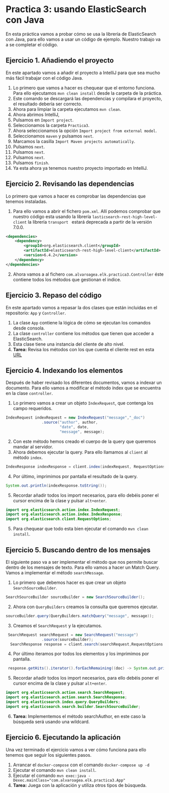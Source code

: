 # Practica 3: usando ElasticSearch con Java

En esta práctica vamos a probar cómo se usa la librería de ElasticSearch con Java, para ello vamos a usar un código de ejemplo. Nuestro trabajo va a se completar el código.

## Ejercicio 1. Añadiendo el proyecto

En este apartado vamos a añadir el proyecto a IntelliJ para que sea mucho más fácil trabajar con el código Java.

1. Lo primero que vamos a hacer es chequear que el entorno funciona. Para ello ejecutamos `mvn clean install` desde la carpeta de la práctica.
2. Este comando se descargará las dependencias y compilara el proyecto, el resultado debería ser correcto.
3. Ahora para limpiar la carpeta ejecutamos `mvn clean`.
4. Ahora abrimos IntelliJ,
5. Pulsamos en `Import project`. 
6. Seleccionamos la carpeta `Practica3`.
7. Ahora seleccionamos la opción `Import project from external model`.
8. Seleccionamos `maven` y pulsamos `next`.
9. Marcamos la casilla `Import Maven projects automatically`.
10. Pulsamos `next`.
11. Pulsamos `next`.
12. Pulsamos `next`.
13. Pulsamos `finish`.
14. Ya esta ahora ya tenemos nuestro proyecto importado en IntelliJ. 

## Ejercicio 2. Revisando las dependencias

Lo primero que vamos a hacer es comprobar las dependencias que tenemos instaladas.

1. Para ello vamos a abrir el fichero `pom.xml`. Allí podemos comprobar que nuestro código esta usando la librería `lasticsearch-rest-high-level-client` la librería `transport ` estará deprecada a partir de la versión 7.0.0.

```xml
<dependencies>
    <dependency>
        <groupId>org.elasticsearch.client</groupId>
        <artifactId>elasticsearch-rest-high-level-client</artifactId>
        <version>6.4.2</version>
    </dependency>
</dependencies>
```

2. Ahora vamos a al fichero `com.alvaroagea.elk.practica3.Controller` éste contiene todos los métodos que gestionan el indice.

## Ejercicio 3. Repaso del código

En este apartado vamos a repasar la dos clases que están incluidas en el repositorio: `App` y `Controller`.

1. La clase `App` contiene la lógica de cómo se ejecutan los comandos desde consola.
2. La clase `controller` contiene los métodos que tienen que acceder a ElasticSearch.
3. Esta clase tiene una instancia del cliente de alto nivel.
4. **Tarea:** Revisa los métodos con los que cuenta el cliente rest en esta [URL](https://www.elastic.co/guide/en/elasticsearch/client/java-rest/6.4/java-rest-high-getting-started.html)

## Ejercicio 4. Indexando los elementos

Después de haber revisado los diferentes documentos, vamos a indexar un documento. Para ello vamos a modificar el método índex que se encuentra en la clase `controller`.

1. Lo primero vamos a crear un objeto `IndexRequest`, que contenga los campo requeridos.

```java
IndexRequest indexRequest = new IndexRequest("message","_doc")
                .source("author", author,
                        "date", date,
                        "message", message);
```

2. Con este método hemos creado el cuerpo de la query que queremos mandar al servidor.
3. Ahora debemos ejecutar la query. Para ello llamamos al `client` al método `index`.

```java
IndexResponse indexResponse = client.index(indexRequest, RequestOptions.DEFAULT);
```

4. Por último, imprimimos por pantalla el resultado de la query.

```java
System.out.println(indexResponse.toString());
```

5. Recordar añadir todos los import necesarios, para ello debéis poner el cursor encima de la clase y pulsar `alt+enter`.

```java
import org.elasticsearch.action.index.IndexRequest;
import org.elasticsearch.action.index.IndexResponse;
import org.elasticsearch.client.RequestOptions;
```

5. Para chequear que todo esta bien ejecutar el comando `mvn clean install`.

## Ejercicio 5. Buscando dentro de los mensajes

El siguiente paso va a ser implementar el método que nos permite buscar dentro de los mensajes de texto. Para ello vamos a hacer un Match Query. Vamos a implementar el método `searchMessage`.

1. Lo primero que debemos hacer es que crear un objeto `SearchSourceBuilder`.

```java
SearchSourceBuilder sourceBuilder = new SearchSourceBuilder();
```

2. Ahora con `QueryBuilders` creamos la consulta que queremos ejecutar.

```java
sourceBuilder.query(QueryBuilders.matchQuery("message", message));
```

3. Creamos el `SearchRequest` y la ejecutamos.

```java
 SearchRequest searchRequest = new SearchRequest("message")
                .source(sourceBuilder);
  SearchResponse response = client.search(searchRequest,RequestOptions.DEFAULT);
```

4. Por último iteramos por todos los elementos y los imprimimos por pantalla.

```java
 response.getHits().iterator().forEachRemaining((doc) -> System.out.println(doc.getSourceAsString()));
```

5. Recordar añadir todos los import necesarios, para ello debéis poner el cursor encima de la clase y pulsar `alt+enter`.

```java
import org.elasticsearch.action.search.SearchRequest;
import org.elasticsearch.action.search.SearchResponse;
import org.elasticsearch.index.query.QueryBuilders;
import org.elasticsearch.search.builder.SearchSourceBuilder;
```

6. **Tarea:** Implementemos el método searchAuthor, en este caso la búsqueda será usando una wildcard.

## Ejercicio 6. Ejecutando la aplicación

Una vez terminado el ejercicio vamos a ver cómo funciona para ello tenemos que seguir los siguientes pasos.

1. Arrancar el `docker-compose` con el comando `docker-compose up -d`
2. Ejecutar el comando `mvn clean install`.
3. Ejecutar el comando `mvn exec:java -Dexec.mainClass="com.alvaroagea.elk.practica3.App"`
4. **Tarea:** Juega con la aplicación y utiliza otros tipos de búsqueda.



 

